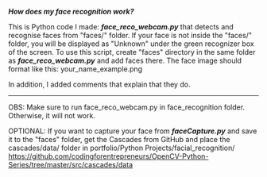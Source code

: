 ***How does my face recognition work?***

This is Python code I made: ***face_reco_webcam.py*** that detects and recognise faces from "faces/" folder. If your face is not inside the "faces/" folder, you will be displayed as "Unknown" under the green recognizer box of the screen. To use this script, create "faces" directory in the same folder as ***face_reco_webcam.py*** and add faces there. The face image should format like this: your_name_example.png

In addition, I added comments that explain that they do.

-----------------------------------------------------------------------------------------------------------------------------------------------------------
OBS: Make sure to run face_reco_webcam.py in face_recognition folder. Otherwise, it will not work.

OPTIONAL: If you want to capture your face from ***faceCapture.py*** and save it to the "faces" folder, get the Cascades from GitHub and place the cascades/data/ folder in portfolio/Python Projects/facial_recognition/ https://github.com/codingforentrepreneurs/OpenCV-Python-Series/tree/master/src/cascades/data
